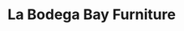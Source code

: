 ---
title: "La Bodega Bay Furniture"
url: /los-banos/la-bodega-bay-furniture-west-pacheco-boulevard/
shop: Möbel
---